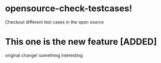 # opensource-check-testcases!

Checkout different test cases in the open source

# This one is the new feature [ADDED]

original change! 
something interesting

